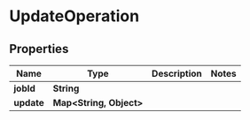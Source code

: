 

# UpdateOperation


## Properties

| Name | Type | Description | Notes |
|------------ | ------------- | ------------- | -------------|
|**jobId** | **String** |  |  |
|**update** | **Map&lt;String, Object&gt;** |  |  |



